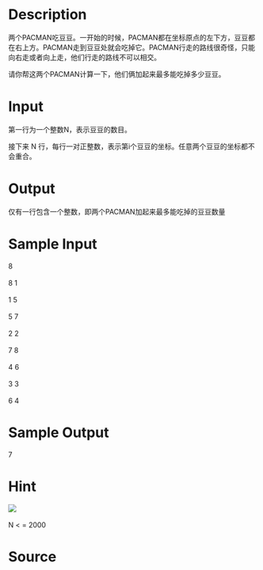 
# Description

<div class="content">两个PACMAN吃豆豆。一开始的时候，PACMAN都在坐标原点的左下方，豆豆都在右上方。PACMAN走到豆豆处就会吃掉它。PACMAN行走的路线很奇怪，只能向右走或者向上走，他们行走的路线不可以相交。 

请你帮这两个PACMAN计算一下，他们俩加起来最多能吃掉多少豆豆。 

</div>

# Input

<div class="content">第一行为一个整数N，表示豆豆的数目。

接下来 N 行，每行一对正整数，表示第i个豆豆的坐标。任意两个豆豆的坐标都不会重合。 

</div>

# Output

<div class="content">仅有一行包含一个整数，即两个PACMAN加起来最多能吃掉的豆豆数量
</div>

# Sample Input

<div class="content"><span class="sampledata">8 <br/>
<br/>
8 1 <br/>
<br/>
1 5 <br/>
<br/>
5 7 <br/>
<br/>
2 2 <br/>
<br/>
7 8 <br/>
<br/>
4 6 <br/>
<br/>
3 3 <br/>
<br/>
6 4<br/>
</span></div>

# Sample Output

<div class="content"><span class="sampledata">7</span></div>

# Hint

<div class="content"><p><img border="0" src="/source/bzoj/1930/img/aHR0cHM6Ly9seWRzeS5jb20vSnVkZ2VPbmxpbmUvaW1hZ2VzLzE5MzAuanBn.jpg"/> <br/>
<br/>
N &lt; = 2000</p></div>

# Source

<div class="content"><p><a href="problemset.php?search="></a></p></div>

